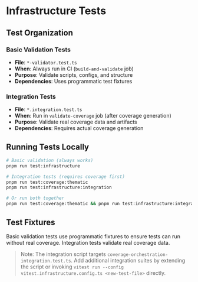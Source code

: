 # Infrastructure Tests

## Test Organization

### Basic Validation Tests

- **File**: `*-validator.test.ts`
- **When**: Always run in CI (`build-and-validate` job)
- **Purpose**: Validate scripts, configs, and structure
- **Dependencies**: Uses programmatic test fixtures

### Integration Tests

- **File**: `*.integration.test.ts`
- **When**: Run in `validate-coverage` job (after coverage generation)
- **Purpose**: Validate real coverage data and artifacts
- **Dependencies**: Requires actual coverage generation

## Running Tests Locally

```bash
# Basic validation (always works)
pnpm run test:infrastructure

# Integration tests (requires coverage first)
pnpm run test:coverage:thematic
pnpm run test:infrastructure:integration

# Or run both together
pnpm run test:coverage:thematic && pnpm run test:infrastructure:integration
```

## Test Fixtures

Basic validation tests use programmatic fixtures to ensure tests can run without real coverage.
Integration tests validate real coverage data.

> Note: The integration script targets `coverage-orchestration-integration.test.ts`. Add additional
> integration suites by extending the script or invoking
> `vitest run --config vitest.infrastructure.config.ts <new-test-file>` directly.
